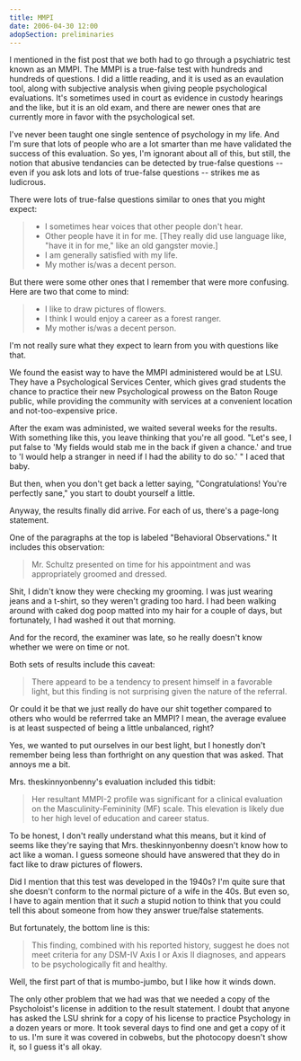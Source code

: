 ```yaml
---
title: MMPI
date: 2006-04-30 12:00
adopSection: preliminaries
---
```

I mentioned in the fist post that we both had to go through a psychiatric test known as an MMPI.  The MMPI is a true-false test with hundreds and hundreds of questions.  I did a little reading, and it is used as an evaulation tool, along with subjective analysis when giving people psychological evaluations.  It's sometimes used in court as evidence in custody hearings and the like, but it is an old exam, and there are newer ones that are currently more in favor with the psychological set.

I've never been taught one single sentence of psychology in my life.  And I'm sure that lots of people who are a lot smarter than me have validated the success of this evaluation.  So yes, I'm ignorant about all of this, but still, the notion that abusive tendancies can be detected by true-false questions -- even if you ask lots and lots of true-false questions -- strikes me as ludicrous.

There were lots of true-false questions similar to ones that you might expect:

<blockquote><ul><li>I sometimes hear voices that other people don't hear.</li><li>Other people have it in for me. [They really did use language like, "have it in for me," like an old gangster movie.]</li><li>I am generally satisfied with my life.</li><li>My mother is/was a decent person.</li></ul></blockquote>

But there were some other ones that I remember that were more confusing.  Here are two that come to mind:

<blockquote><ul><li>I like to draw pictures of flowers.</li><li>I think I would enjoy a career as a forest ranger.</li><li>My mother is/was a decent person.</li></ul></blockquote>

I'm not really sure what they expect to learn from you with questions like that.

We found the easist way to have the MMPI administered would be at LSU.  They have a Psychological Services Center, which gives grad students the chance to practice their new Psychological prowess on the Baton Rouge public, while providing the community with services at a convenient location and not-too-expensive price.

After the exam was administed, we waited several weeks for the results.  With something like this, you leave thinking that you're all good.  "Let's see, I put false to 'My fields would stab me in the back if given a chance.' and true to 'I would help a stranger in need if I had the ability to do so.' "  I aced that baby.

But then, when you don't get back a letter saying, "Congratulations!  You're perfectly sane,"  you start to doubt yourself a little.

Anyway, the results finally did arrive.  For each of us, there's a page-long statement.  

One of the paragraphs at the top is labeled "Behavioral Observations."  It includes this observation:

<blockquote>Mr. Schultz presented on time for his appointment and was appropriately groomed and dressed.</blockquote>

Shit, I didn't know they were checking my grooming.  I was just wearing jeans and a t-shirt, so they weren't grading too hard.  I had been walking around with caked dog poop matted into my hair for a couple of days, but fortunately, I had washed it out that morning.

And for the record, the examiner was late, so he really doesn't know whether we were on time or not.

Both sets of results include this caveat:

<blockquote>There appeard to be a tendency to present himself in a favorable light, but this finding is not surprising given the nature of the referral.</blockquote>

Or could it be that we just really do have our shit together compared to others who would be referrred take an MMPI?  I mean, the average evaluee is at least suspected of being a little unbalanced, right?  

Yes, we wanted to put ourselves in our best light, but I honestly don't remember being less than forthright on any question that was asked.  That annoys me a bit.

Mrs. theskinnyonbenny's evaluation included this tidbit:

<blockquote>Her resultant MMPI-2 profile was significant for a clinical evaluation on the Masculinity-Femininity (MF) scale.  This elevation is likely due to her high level of education and career status.</blockquote>

To be honest, I don't really understand what this means, but it kind of seems like they're saying that Mrs. theskinnyonbenny doesn't know how to act like a woman.  I guess someone should have answered that they do in fact like to draw pictures of flowers.  

Did I mention that this test was developed in the 1940s?  I'm quite sure that she doesn't conform to the normal picture of a wife in the 40s.  But even so, I have to again mention that it <i>such</i> a stupid notion to think that you could tell this about someone from how they answer true/false statements.

But fortunately, the bottom line is this:

<blockquote>This finding, combined with his reported history, suggest he does not meet criteria for any DSM-IV Axis I or Axis II diagnoses, and appears to be psychologically fit and healthy.</blockquote>

Well, the first part of that is mumbo-jumbo, but I like how it winds down.

The only other problem that we had was that we needed a copy of the Psycholoist's license in addition to the result statement.  I doubt that anyone has asked the LSU shrink for a copy of his license to practice Psychology in a dozen years or more.  It took several days to find one and get a copy of it to us.  I'm sure it was covered in cobwebs, but the photocopy doesn't show it, so I guess it's all okay. 
